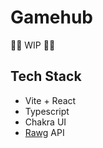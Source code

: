 # Gamehub

🚧🚧 WIP 🚧🚧

## Tech Stack
- Vite + React
- Typescript
- Chakra UI
- [Rawg](https://rawg.io/) API
